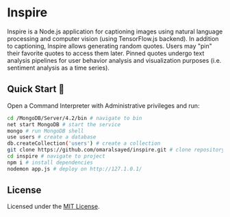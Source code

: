 # Inspire

Inspire is a Node.js application for captioning images using natural language processing and computer vision (using TensorFlow.js backend). In addition to captioning, Inspire allows generating random quotes. Users may "pin" their favorite quotes to access them later. Pinned quotes undergo text analysis pipelines for user behavior analysis and visualization purposes (i.e. sentiment analysis as a time series).

## Quick Start 🚀

Open a Command Interpreter with Administrative privileges and run:

```sh
cd /MongoDB/Server/4.2/bin # navigate to bin
net start MongoDB # start the service 
mongo # run MongoDB shell
use users # create a database
db.createCollection('users') # create a collection
git clone https://github.com/omaralsayed/inspire.git # clone repository
cd inspire # navigate to project
npm i # install dependencies
nodemon app.js # deploy on http://127.1.0.1/
```

## License

Licensed under the [MIT License](https://github.com/omaralsayed/inspire/blob/master/LICENSE).
